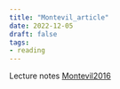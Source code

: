 ```yaml
---
title: "Montevil_article"
date: 2022-12-05
draft: false
tags:
- reading
---
```


Lecture notes [Montevil2016](references/Montevil2016.md)
